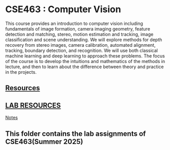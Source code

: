 # CSE463 : Computer Vision

This course provides an introduction to computer vision including fundamentals of image
formation, camera imaging geometry, feature detection and matching, stereo, motion estimation
and tracking, image classification and scene understanding. We will explore methods for depth
recovery from stereo images, camera calibration, automated alignment, tracking, boundary
detection, and recognition. We will use both classical machine learning and deep learning to
approach these problems. The focus of the course is to develop the intuitions and mathematics of
the methods in lecture, and then to learn about the difference between theory and practice in the
projects.

## [Resources](https://drive.google.com/drive/folders/1q8VXDRMllyv_mftctnOzwQD3028Uz0AZ)

## [LAB RESOURCES](https://drive.google.com/drive/folders/113coBWGu9_RTipVciP6oSuHGDzYMKp2n)


[Notes](https://colab.research.google.com/drive/1mfi_-JZPQBZssFJG_oOz7HL6W0Sr4uFh)


## This folder contains the lab assignments of CSE463(Summer 2025)
